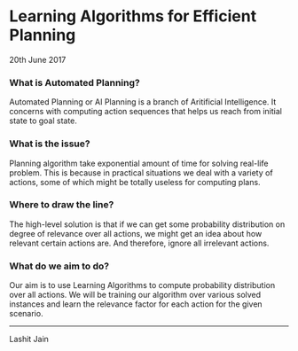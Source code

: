 # Learning Algorithms for Efficient Planning

20th June 2017

### What is Automated Planning?

Automated Planning or AI Planning is a branch of Aritificial Intelligence. It concerns with computing action sequences that helps us reach from initial state to goal state.

### What is the issue?

Planning algorithm take exponential amount of time for solving real-life problem. This is because in practical situations we deal with a variety of actions, some of which might be totally useless for computing plans.

### Where to draw the line?

The high-level solution is that if we can get some probability distribution on degree of relevance over all actions, we might get an idea about how relevant certain actions are. And therefore, ignore all irrelevant actions.

### What do we aim to do?

Our aim is to use Learning Algorithms to compute probability distribution over all actions. We will be training our algorithm over various solved instances and learn the relevance factor for each action for the given scenario.
 
* * *

Lashit Jain
